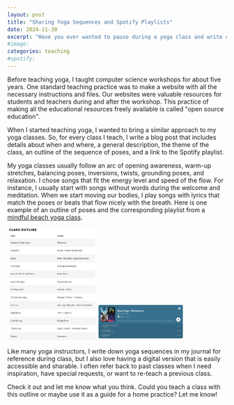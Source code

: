 ```yaml
---
layout: post
title: "Sharing Yoga Sequences and Spotify Playlists"
date: 2024-11-30
excerpt: "Have you ever wanted to pause during a yoga class and write down the name of a song playing or the poses you just practiced? I know I have, so I like to share my sequences and playlist."
#image: 
categories: teaching
#spotify: 
---
```


Before teaching yoga, I taught computer science workshops for about five years. One standard teaching practice was to make a website with all the necessary instructions and files. Our websites were valuable resources for students and teachers during and after the workshop. This practice of making all the educational resources freely available is called "open source education".

When I started teaching yoga, I wanted to bring a similar approach to my 
yoga classes. So, for every class I teach, I write a blog post that includes details about when and where, a general description, the theme of the class, an outline of the sequence of poses, and a link to the Spotify playlist. 

My yoga classes usually follow an arc of opening awareness, warm-up stretches, balancing poses, inversions, twists, grounding poses, and relaxation. I chose songs that fit the energy level and speed of the flow. For instance, I usually start with songs without words during the welcome and meditation. When we start moving our bodies, I play songs with lyrics that match the poses or beats that flow nicely with the breath. Here is one example of an outline of poses and the corresponding playlist from a [mindful beach yoga class](https://www.raynaharris.com/blog/beach-yoga-13/). 

<img src="/images/yoga/yogablog-3.png" alt="review" width="40%" />

<img src="/images/yoga/yogablog-2.png" alt="review" width="40%" />
 
Like many yoga instructors, I write down yoga sequences in my journal for reference during class, but I also love having a digital version that is easily accessible and sharable. I often refer back to past classes when I need inspiration, have special requests, or want to re-teach a previous class. 

Check it out and let me know what you think. Could you teach a class with this outline or maybe use it as a guide for a home practice? Let me know!